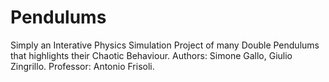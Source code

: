 # Pendulums
Simply an Interative Physics Simulation Project of many Double Pendulums that highlights their Chaotic Behaviour.
Authors: Simone Gallo, Giulio Zingrillo. Professor: Antonio Frisoli.
